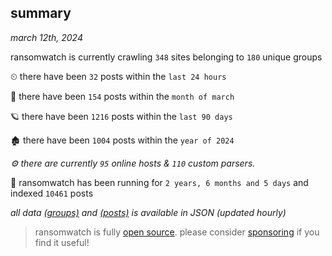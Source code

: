 
## summary
_march 12th, 2024_

ransomwatch is currently crawling `348` sites belonging to `180` unique groups

⏲ there have been `32` posts within the `last 24 hours`

🦈 there have been `154` posts within the `month of march`

🪐 there have been `1216` posts within the `last 90 days`

🏚 there have been `1004` posts within the `year of 2024`

_⚙️ there are currently `95` online hosts & `110` custom parsers._

🦕 ransomwatch has been running for `2 years, 6 months and 5 days` and indexed `10461` posts

_all data  [(groups)](http://ransomwhat.telemetry.ltd/groups) and [(posts)](http://ransomwhat.telemetry.ltd/posts) is available in JSON (updated hourly)_

> ransomwatch is fully [open source](https://github.com/joshhighet/ransomwatch#ransomwatch--). please consider [sponsoring](https://github.com/sponsors/joshhighet) if you find it useful!
